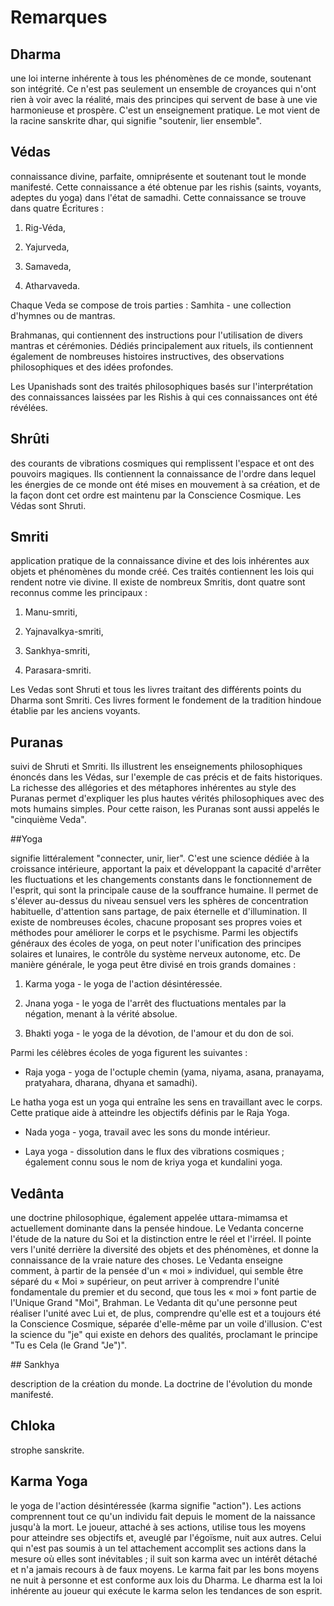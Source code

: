 # Remarques

## Dharma

une loi interne inhérente à tous les phénomènes de ce monde, soutenant son intégrité. Ce n'est pas seulement un ensemble de croyances qui n'ont rien à voir avec la réalité, mais des principes qui servent de base à une vie harmonieuse et prospère. C'est un enseignement pratique. Le mot vient de la racine sanskrite dhar, qui signifie "soutenir, lier ensemble".

## Védas

connaissance divine, parfaite, omniprésente et soutenant tout le monde manifesté. Cette connaissance a été obtenue par les rishis (saints, voyants, adeptes du yoga) dans l'état de samadhi. Cette connaissance se trouve dans quatre Écritures :

1. Rig-Véda,

2. Yajurveda,

3. Samaveda,

4. Atharvaveda.

Chaque Veda se compose de trois parties : Samhita - une collection d'hymnes ou de mantras.

Brahmanas, qui contiennent des instructions pour l'utilisation de divers mantras et cérémonies. Dédiés principalement aux rituels, ils contiennent également de nombreuses histoires instructives, des observations philosophiques et des idées profondes.

Les Upanishads sont des traités philosophiques basés sur l'interprétation des connaissances laissées par les Rishis à qui ces connaissances ont été révélées.

## Shrûti

des courants de vibrations cosmiques qui remplissent l'espace et ont des pouvoirs magiques. Ils contiennent la connaissance de l'ordre dans lequel les énergies de ce monde ont été mises en mouvement à sa création, et de la façon dont cet ordre est maintenu par la Conscience Cosmique. Les Védas sont Shruti.

## Smriti

application pratique de la connaissance divine et des lois inhérentes aux objets et phénomènes du monde créé. Ces traités contiennent les lois qui rendent notre vie divine. Il existe de nombreux Smritis, dont quatre sont reconnus comme les principaux :

1. Manu-smriti,

2. Yajnavalkya-smriti,

3. Sankhya-smriti,

4. Parasara-smriti.

Les Vedas sont Shruti et tous les livres traitant des différents points du Dharma sont Smriti. Ces livres forment le fondement de la tradition hindoue établie par les anciens voyants.

## Puranas

suivi de Shruti et Smriti. Ils illustrent les enseignements philosophiques énoncés dans les Védas, sur l'exemple de cas précis et de faits historiques. La richesse des allégories et des métaphores inhérentes au style des Puranas permet d'expliquer les plus hautes vérités philosophiques avec des mots humains simples. Pour cette raison, les Puranas sont aussi appelés le "cinquième Veda".

##Yoga

signifie littéralement "connecter, unir, lier". C'est une science dédiée à la croissance intérieure, apportant la paix et développant la capacité d'arrêter les fluctuations et les changements constants dans le fonctionnement de l'esprit, qui sont la principale cause de la souffrance humaine. Il permet de s'élever au-dessus du niveau sensuel vers les sphères de concentration habituelle, d'attention sans partage, de paix éternelle et d'illumination. Il existe de nombreuses écoles, chacune proposant ses propres voies et méthodes pour améliorer le corps et le psychisme. Parmi les objectifs généraux des écoles de yoga, on peut noter l'unification des principes solaires et lunaires, le contrôle du système nerveux autonome, etc. De manière générale, le yoga peut être divisé en trois grands domaines :

1. Karma yoga - le yoga de l'action désintéressée.

2. Jnana yoga - le yoga de l'arrêt des fluctuations mentales par la négation, menant à la vérité absolue.

3. Bhakti yoga - le yoga de la dévotion, de l'amour et du don de soi.

Parmi les célèbres écoles de yoga figurent les suivantes :

- Raja yoga - yoga de l'octuple chemin (yama, niyama, asana, pranayama, pratyahara, dharana, dhyana et samadhi).

Le hatha yoga est un yoga qui entraîne les sens en travaillant avec le corps. Cette pratique aide à atteindre les objectifs définis par le Raja Yoga.

- Nada yoga - yoga, travail avec les sons du monde intérieur.

- Laya yoga - dissolution dans le flux des vibrations cosmiques ; également connu sous le nom de kriya yoga et kundalini yoga.

## Vedânta

une doctrine philosophique, également appelée uttara-mimamsa et actuellement dominante dans la pensée hindoue. Le Vedanta concerne l'étude de la nature du Soi et la distinction entre le réel et l'irréel. Il pointe vers l'unité derrière la diversité des objets et des phénomènes, et donne la connaissance de la vraie nature des choses. Le Vedanta enseigne comment, à partir de la pensée d'un « moi » individuel, qui semble être séparé du « Moi » supérieur, on peut arriver à comprendre l'unité fondamentale du premier et du second, que tous les « moi » font partie de l'Unique Grand "Moi", Brahman. Le Vedanta dit qu'une personne peut réaliser l'unité avec Lui et, de plus, comprendre qu'elle est et a toujours été la Conscience Cosmique, séparée d'elle-même par un voile d'illusion. C'est la science du "je" qui existe en dehors des qualités, proclamant le principe "Tu es Cela (le Grand "Je")".

## Sankhya

description de la création du monde. La doctrine de l'évolution du monde manifesté.

## Chloka

strophe sanskrite.

## Karma Yoga

le yoga de l'action désintéressée (karma signifie "action"). Les actions comprennent tout ce qu'un individu fait depuis le moment de la naissance jusqu'à la mort. Le joueur, attaché à ses actions, utilise tous les moyens pour atteindre ses objectifs et, aveuglé par l'égoïsme, nuit aux autres. Celui qui n'est pas soumis à un tel attachement accomplit ses actions dans la mesure où elles sont inévitables ; il suit son karma avec un intérêt détaché et n'a jamais recours à de faux moyens. Le karma fait par les bons moyens ne nuit à personne et est conforme aux lois du Dharma. Le dharma est la loi inhérente au joueur qui exécute le karma selon les tendances de son esprit.
